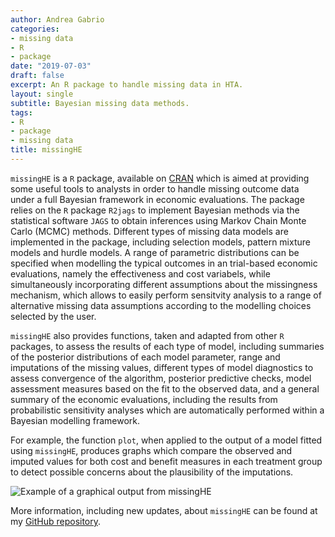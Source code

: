```yaml
---
author: Andrea Gabrio
categories:
- missing data
- R
- package
date: "2019-07-03"
draft: false
excerpt: An R package to handle missing data in HTA.
layout: single
subtitle: Bayesian missing data methods.
tags:
- R
- package
- missing data
title: missingHE
---
```


`missingHE` is a `R` package, available on [CRAN](https://cran.r-project.org/web/packages/missingHE/) which is aimed at providing some useful tools to analysts in order to handle missing outcome data under a full Bayesian framework in economic evaluations. 
The package relies on the `R` package `R2jags` to implement Bayesian methods via the statistical software `JAGS` to obtain inferences using Markov Chain Monte Carlo (MCMC) methods.
Different types of missing data models are implemented in the package, including selection models, pattern mixture models and hurdle models. A range of parametric distributions can be specified when modelling the typical 
outcomes in an trial-based economic evaluations, namely the effectiveness and cost variabels, while simultaneously incorporating different assumptions about the missingness mechanism, which allows to easily perform 
sensitvity analysis to a range of alternative missing data assumptions according to the modelling choices selected by the user.

`missingHE` also provides functions, taken and adapted from other `R` packages, to assess the results of each type of model, including summaries of the posterior distributions of each model parameter,
range and imputations of the missing values, different types of model diagnostics to assess convergence of the algorithm, posterior predictive checks, model assessment measures based on the fit to the observed data,
and a general summary of the economic evaluations, including the results from probabilistic sensitivity analyses which are automatically performed within a Bayesian modelling framework.    

For example, the function `plot`, when applied to the output of a model fitted using `missingHE`, produces graphs which compare the observed and imputed values for both cost and benefit measures in each treatment group to detect possible concerns about the plausibility of the imputations. 

![Example of a graphical output from missingHE](/img/imputed.jpg)

More information, including new updates, about `missingHE` can be found at my [GitHub repository](https://github.com/AnGabrio/missingHE). 
